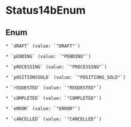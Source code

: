 
# Status14bEnum

## Enum


    * `dRAFT` (value: `"DRAFT"`)

    * `pENDING` (value: `"PENDING"`)

    * `pROCESSING` (value: `"PROCESSING"`)

    * `pOSITIONSSOLD` (value: `"POSITIONS_SOLD"`)

    * `rEQUESTED` (value: `"REQUESTED"`)

    * `cOMPLETED` (value: `"COMPLETED"`)

    * `eRROR` (value: `"ERROR"`)

    * `cANCELLED` (value: `"CANCELLED"`)



